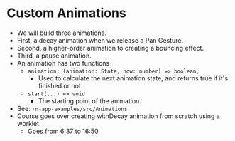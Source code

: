 # Custom Animations

* We will build three animations.
* First, a decay animation when we release a Pan Gesture.
* Second, a higher-order animation to creating a bouncing effect.
* Third, a pause animation.
* An animation has two functions
  * `animation: (animation: State, now: number) => boolean;`
    * Used to calculate the next animation state, and returns true if it's finished or not.
  * `start(...) => void`
    * The starting point of the animation.
* See: `rn-app-examples/src/Animations`
* Course goes over creating withDecay animation from scratch using a worklet.
  * Goes from 6:37 to 16:50
